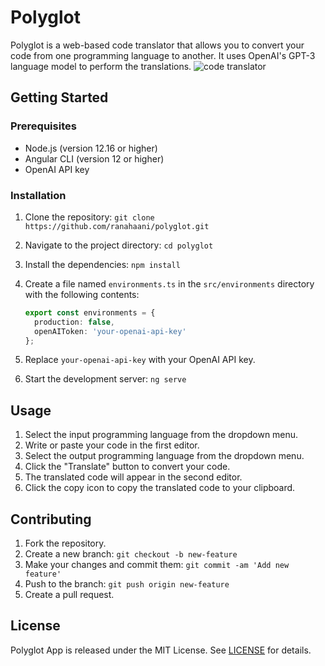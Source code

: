 # Polyglot

Polyglot is a web-based code translator that allows you to convert your code from one programming language to another. It uses OpenAI's GPT-3 language model to perform the translations.
![code translator](https://user-images.githubusercontent.com/28961554/235333990-daf10ee8-9ea6-4796-9e54-615ad6de7ae1.gif)

## Getting Started

### Prerequisites

- Node.js (version 12.16 or higher)
- Angular CLI (version 12 or higher)
- OpenAI API key

### Installation

1. Clone the repository: `git clone https://github.com/ranahaani/polyglot.git`
2. Navigate to the project directory: `cd polyglot`
3. Install the dependencies: `npm install`
4. Create a file named `environments.ts` in the `src/environments` directory with the following contents:

    ```typescript
    export const environments = {
      production: false,
      openAIToken: 'your-openai-api-key'
    };
    ```

5. Replace `your-openai-api-key` with your OpenAI API key.
6. Start the development server: `ng serve`

## Usage

1. Select the input programming language from the dropdown menu.
2. Write or paste your code in the first editor.
3. Select the output programming language from the dropdown menu.
4. Click the "Translate" button to convert your code.
5. The translated code will appear in the second editor.
6. Click the copy icon to copy the translated code to your clipboard.

## Contributing

1. Fork the repository.
2. Create a new branch: `git checkout -b new-feature`
3. Make your changes and commit them: `git commit -am 'Add new feature'`
4. Push to the branch: `git push origin new-feature`
5. Create a pull request.

## License

Polyglot App is released under the MIT License. See [LICENSE](LICENSE) for details.
